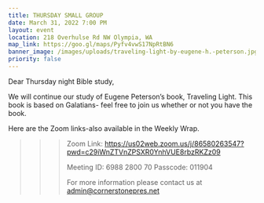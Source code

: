 ```yaml
---
title: THURSDAY SMALL GROUP
date: March 31, 2022 7:00 PM
layout: event
location: 218 Overhulse Rd NW Olympia, WA
map_link: https://goo.gl/maps/Pyfv4vwS17NpRtBN6
banner_image: /images/uploads/traveling-light-by-eugene-h.-peterson.jpg
priority: false
---
```

Dear Thursday night Bible study,

We will continue our study of Eugene Peterson’s book, Traveling Light. This book is based on Galatians- feel free to join us whether or not you have the book. 

Here are the Zoom links-also available in the Weekly Wrap.

<!--\\\\\\\\\\\\\[if !supportLineBreakNewLine]-->

<!--\\\\\\\\\\\\\[endif]-->

<!--EndFragment-->

> > > Zoom Link: <https://us02web.zoom.us/j/86580263547?pwd=c29iWnZTVnZPSXR0YnhVUE8rbzRKZz09>
> > >
> > > Meeting ID: 6988 2800 70
> > > Passcode: 011904
> > >
> > > For more information please contact us at admin@cornerstonepres.net